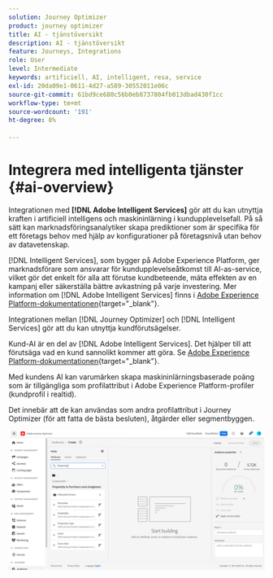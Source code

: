 ```yaml
---
solution: Journey Optimizer
product: journey optimizer
title: AI - tjänstöversikt
description: AI - tjänstöversikt
feature: Journeys, Integrations
role: User
level: Intermediate
keywords: artificiell, AI, intelligent, resa, service
exl-id: 20da09e1-0611-4d27-a589-30552011e06c
source-git-commit: 61bd9ce680c56b0eb8737804fb013dbad430f1cc
workflow-type: tm+mt
source-wordcount: '191'
ht-degree: 0%

---
```


# Integrera med intelligenta tjänster {#ai-overview}

Integrationen med **[!DNL Adobe Intelligent Services]** gör att du kan utnyttja kraften i artificiell intelligens och maskininlärning i kundupplevelsefall. På så sätt kan marknadsföringsanalytiker skapa prediktioner som är specifika för ett företags behov med hjälp av konfigurationer på företagsnivå utan behov av datavetenskap.

[!DNL Intelligent Services], som bygger på Adobe Experience Platform, ger marknadsförare som ansvarar för kundupplevelseåtkomst till AI-as-service, vilket gör det enkelt för alla att förutse kundbeteende, mäta effekten av en kampanj eller säkerställa bättre avkastning på varje investering. Mer information om [!DNL Adobe Intelligent Services] finns i [Adobe Experience Platform-dokumentationen](https://experienceleague.adobe.com/docs/experience-platform/intelligent-services/home.html){target="_blank"}.

Integrationen mellan [!DNL Journey Optimizer] och [!DNL Intelligent Services] gör att du kan utnyttja kundförutsägelser.

Kund-AI är en del av [!DNL Adobe Intelligent Services]. Det hjälper till att förutsäga vad en kund sannolikt kommer att göra. Se [Adobe Experience Platform-dokumentationen](https://experienceleague.adobe.com/docs/experience-platform/intelligent-services/customer-ai/overview.html){target="_blank"}.

Med kundens AI kan varumärken skapa maskininlärningsbaserade poäng som är tillgängliga som profilattribut i Adobe Experience Platform-profiler (kundprofil i realtid).

Det innebär att de kan användas som andra profilattribut i Journey Optimizer (för att fatta de bästa besluten), åtgärder eller segmentbyggen.

![](assets/customer-ai.png)
